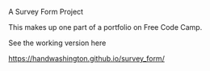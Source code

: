 A Survey Form Project

This makes up one part of a portfolio on Free Code Camp.

See the working version here

https://handwashington.github.io/survey_form/
